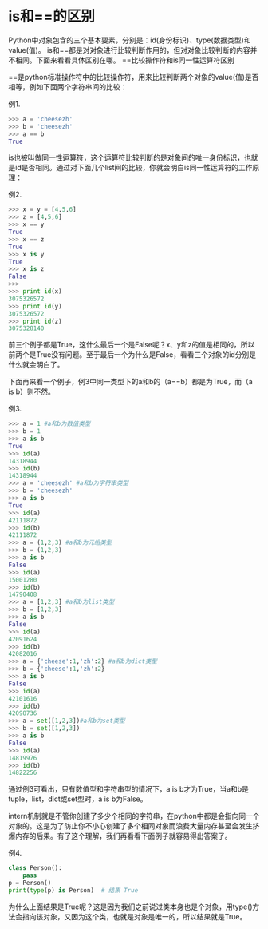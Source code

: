 # is和==的区别

Python中对象包含的三个基本要素，分别是：id(身份标识)、type(数据类型)和value(值)。
is和==都是对对象进行比较判断作用的，但对对象比较判断的内容并不相同。下面来看看具体区别在哪。
==比较操作符和is同一性运算符区别

==是python标准操作符中的比较操作符，用来比较判断两个对象的value(值)是否相等，例如下面两个字符串间的比较：

例1.

```python
>>> a = 'cheesezh'
>>> b = 'cheesezh'
>>> a == b
True
```

is也被叫做同一性运算符，这个运算符比较判断的是对象间的唯一身份标识，也就是id是否相同。通过对下面几个list间的比较，你就会明白is同一性运算符的工作原理：

例2.

```python
>>> x = y = [4,5,6]
>>> z = [4,5,6]
>>> x == y
True
>>> x == z
True
>>> x is y
True
>>> x is z
False
>>>
>>> print id(x)
3075326572
>>> print id(y)
3075326572
>>> print id(z)
3075328140
```

前三个例子都是True，这什么最后一个是False呢？x、y和z的值是相同的，所以前两个是True没有问题。至于最后一个为什么是False，看看三个对象的id分别是什么就会明白了。

下面再来看一个例子，例3中同一类型下的a和b的（a==b）都是为True，而（a is b）则不然。

例3.

```python
>>> a = 1 #a和b为数值类型
>>> b = 1
>>> a is b
True
>>> id(a)
14318944
>>> id(b)
14318944
>>> a = 'cheesezh' #a和b为字符串类型
>>> b = 'cheesezh'
>>> a is b
True
>>> id(a)
42111872
>>> id(b)
42111872
>>> a = (1,2,3) #a和b为元组类型
>>> b = (1,2,3)
>>> a is b
False
>>> id(a)
15001280
>>> id(b)
14790408
>>> a = [1,2,3] #a和b为list类型
>>> b = [1,2,3]
>>> a is b
False
>>> id(a)
42091624
>>> id(b)
42082016
>>> a = {'cheese':1,'zh':2} #a和b为dict类型
>>> b = {'cheese':1,'zh':2}
>>> a is b
False
>>> id(a)
42101616
>>> id(b)
42098736
>>> a = set([1,2,3])#a和b为set类型
>>> b = set([1,2,3])
>>> a is b
False
>>> id(a)
14819976
>>> id(b)
14822256
```

通过例3可看出，只有数值型和字符串型的情况下，a is b才为True，当a和b是tuple，list，dict或set型时，a is b为False。

intern机制就是不管你创建了多少个相同的字符串，在python中都是会指向同一个对象的。这是为了防止你不小心创建了多个相同对象而浪费大量内存甚至会发生挤爆内存的后果。有了这个理解，我们再看看下面例子就容易得出答案了。

例4.

```python
class Person():
    pass
p = Person()
print(type(p) is Person)  # 结果 True
```

为什么上面结果是True呢？这是因为我们之前说过类本身也是个对象，用type()方法会指向该对象，又因为这个类，也就是对象是唯一的，所以结果就是True。